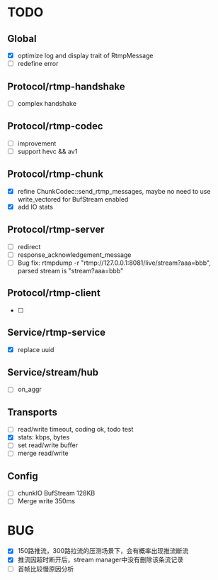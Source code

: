 # TODO
## Global
- [x] optimize log and display trait of RtmpMessage
- [ ] redefine error

## Protocol/rtmp-handshake
- [ ] complex handshake

## Protocol/rtmp-codec
- [ ] improvement
- [ ] support hevc && av1

## Protocol/rtmp-chunk
- [x] refine ChunkCodec::send_rtmp_messages, maybe no need to use write_vectored for BufStream enabled
- [x] add IO stats

## Protocol/rtmp-server
- [ ] redirect
- [ ] response_acknowledgement_message
- [ ] Bug fix: rtmpdump -r "rtmp://127.0.0.1:8081/live/stream?aaa=bbb", parsed stream is "stream?aaa=bbb"

## Protocol/rtmp-client
- [ ] 

## Service/rtmp-service
- [x] replace uuid

## Service/stream/hub
- [ ] on_aggr

## Transports
- [ ] read/write timeout, coding ok, todo test
- [x] stats: kbps, bytes
- [ ] set read/write buffer
- [ ] merge read/write

## Config
- [ ] chunkIO BufStream 128KB
- [ ] Merge write 350ms

# BUG
- [x] 150路推流，300路拉流的压测场景下，会有概率出现推流断流
- [x] 推流因超时断开后，stream manager中没有删除该条流记录
- [ ] 首帧比较慢原因分析